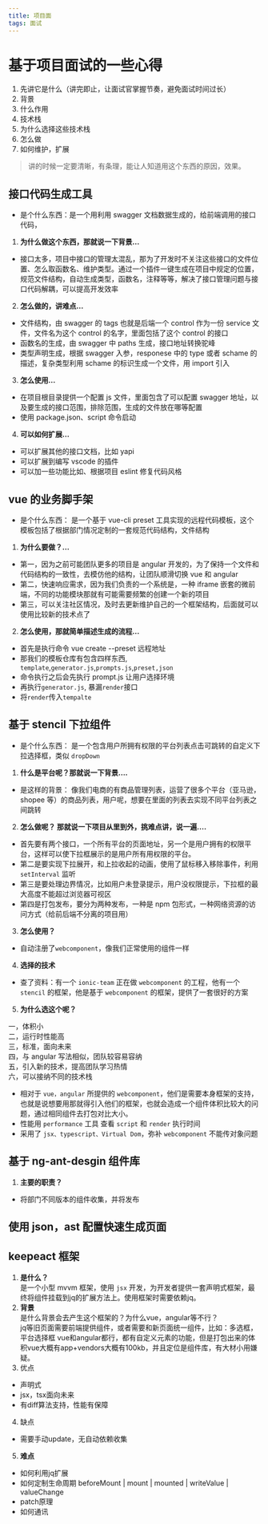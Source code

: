 ```yaml
---
title: 项目面
tags: 面试
---   
```

# 基于项目面试的一些心得

1. 先讲它是什么（讲完即止，让面试官掌握节奏，避免面试时间过长）
2. 背景
3. 什么作用
4. 技术栈
5. 为什么选择这些技术栈
6. 怎么做
7. 如何维护，扩展

> 讲的时候一定要清晰，有条理，能让人知道用这个东西的原因，效果。
## 接口代码生成工具

- 是个什么东西：是一个用利用 swagger 文档数据生成的，给前端调用的接口代码，

1. **为什么做这个东西，那就说一下背景...**

- 接口太多，项目中接口的管理太混乱，那为了开发时不关注这些接口的文件位置、怎么取函数名、维护类型。通过一个插件一键生成在项目中规定的位置，规范文件结构，自动生成类型，函数名，注释等等，解决了接口管理问题与接口代码解耦，可以提高开发效率

2. **怎么做的，讲难点...**

- 文件结构，由 swagger 的 tags 也就是后端一个 control 作为一份 service 文件，文件名为这个 control 的名字，里面包括了这个 control 的接口
- 函数名的生成，由 swagger 中 paths 生成，接口地址转换驼峰
- 类型声明生成，根据 swagger 入参，responese 中的 type 或者 schame 的描述，复杂类型利用 schame 的标识生成一个文件，用 import 引入

3. **怎么使用...**

- 在项目根目录提供一个配置 js 文件，里面包含了可以配置 swagger 地址，以及要生成的接口范围，排除范围，生成的文件放在哪等配置
- 使用 package.json、script 命令启动

4. **可以如何扩展...**

- 可以扩展其他的接口文档，比如 yapi
- 可以扩展到编写 vscode 的插件
- 可以加一些功能比如、根据项目 eslint 修复代码风格

## vue 的业务脚手架

- 是个什么东西： 是一个基于 vue-cli preset 工具实现的远程代码模板，这个模板包括了根据部门情况定制的一套规范代码结构，文件结构

1. **为什么要做？...**

- 第一，因为之前可能团队更多的项目是 angular 开发的，为了保持一个文件和代码结构的一致性，去模仿他的结构，让团队顺滑切换 vue 和 angular
- 第二，快速响应需求，因为我们负责的一个系统是，一种 iframe 嵌套的微前端，不同的功能模块那就有可能需要频繁的创建一个新的项目
- 第三，可以关注社区情况，及时去更新维护自己的一个框架结构，后面就可以使用比较新的技术点了

2. **怎么使用，那就简单描述生成的流程...**

- 首先是执行命令 vue create --preset 远程地址
- 那我们的模板仓库有包含四样东西, `template`,`generator.js`,`prompts.js`,`preset,json`
- 命令执行之后会先执行 prompt.js 让用户选择环境
- 再执行`generator.js`, 暴漏`render`接口
- 将`render`传入`tempalte`

## 基于 stencil 下拉组件

- 是个什么东西： 是一个包含用户所拥有权限的平台列表点击可跳转的自定义下拉选择框，类似 `dropDown`

1. **什么是平台呢？那就说一下背景....**

- 是这样的背景： 像我们电商的有商品管理列表，运营了很多个平台（亚马逊，shopee 等）的商品列表，用户呢，想要在里面的列表去实现不同平台列表之间跳转

2. **怎么做呢？ 那就说一下项目从里到外，挑难点讲，说一遍....**

- 首先要有两个接口，一个所有平台的页面地址，另一个是用户拥有的权限平台，这样可以使下拉框展示的是用户所有用权限的平台。
- 第二是要实现下拉展开，和上拉收起的动画，使用了鼠标移入移除事件，利用 `setInterval` 监听
- 第三是要处理边界情况，比如用户未登录提示，用户没权限提示，下拉框的最大高度不能超过浏览器可视区
- 第四是打包发布，要分为两种发布，一种是 npm 包形式，一种网络资源的访问方式（给前后端不分离的项目用）

3. **怎么使用？**

- 自动注册了`webcomponent`，像我们正常使用的组件一样

4. **选择的技术**

- 查了资料：有一个 `ionic-team` 正在做 `webcomponent` 的工程，他有一个 `stencil` 的框架，他是基于 `webcomponent` 的框架，提供了一套很好的方案

5. **为什么选这个呢？**

一，体积小  
二，运行时性能高  
三，标准，面向未来  
四，与 angular 写法相似，团队较容易容纳  
五，引入新的技术，提高团队学习热情  
六，可以接纳不同的技术栈

- 相对于 `vue，angular` 所提供的 `webcomponent`，他们是需要本身框架的支持，也就是说想要用那就得引入他们的框架，也就会造成一个组件体积比较大的问题，通过相同组件去打包对比大小。
- 性能用 `performance` 工具 查看 `script` 和 `render` 执行时间
- 采用了 `jsx、typescript、Virtual Dom`，弥补 `webcomponent` 不能传对象问题

## 基于 ng-ant-desgin 组件库

1. **主要的职责？**

- 将部门不同版本的组件收集，并将发布

## 使用 json，ast 配置快速生成页面

## keepeact 框架

1. **是什么？**  
是一个小型 mvvm 框架，使用 `jsx` 开发，为开发者提供一套声明式框架，最终将组件挂载到jq的扩展方法上。使用框架时需要依赖jq。
2. **背景**  
是什么背景会去产生这个框架的？为什么vue，angular等不行？  
jq等旧页面需要前端提供组件，或者需要和新页面统一组件，比如：多选框，平台选择框
vue和angular都行，都有自定义元素的功能，但是打包出来的体积vue大概有app+vendors大概有100kb，并且定位是组件库，有大材小用嫌疑。
3. 优点  
- 声明式
- jsx，tsx面向未来
- 有diff算法支持，性能有保障
4. 缺点
- 需要手动update，无自动依赖收集
5. **难点**  
- 如何利用jq扩展
- 如何定制生命周期
  beforeMount
  |
  mount
  |
  mounted
  |
  writeValue
  |
  valueChange
- patch原理
- 如何通讯